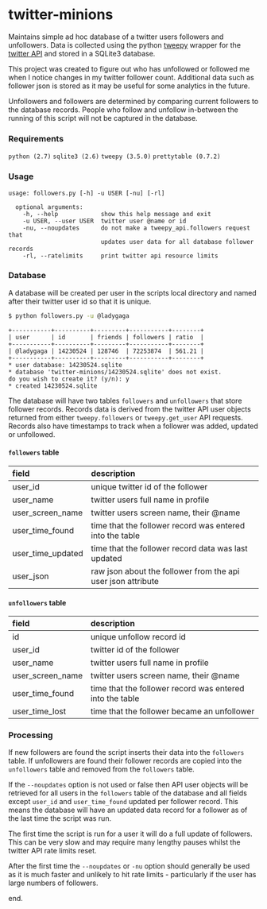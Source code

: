 # twitter-minions
Maintains simple ad hoc database of a twitter users followers and unfollowers. Data is collected using the python [tweepy](http://www.tweepy.org/) wrapper for the [twitter API](https://developer.twitter.com/en/docs/api-reference-index) and stored in a SQLite3 database.

This project was created to figure out who has unfollowed or followed me when I notice changes in my twitter follower count. Additional data such as follower json is stored as it may be useful for some analytics in the future.

Unfollowers and followers are determined by comparing current followers to the database records. People who follow and unfollow in-between the running of this script will not be captured in the database.

### Requirements

```python (2.7)``` ```sqlite3 (2.6)```
```tweepy (3.5.0)``` ```prettytable (0.7.2)```

### Usage

```
usage: followers.py [-h] -u USER [-nu] [-rl]

  optional arguments:
    -h, --help            show this help message and exit
    -u USER, --user USER  twitter user @name or id
    -nu, --noupdates      do not make a tweepy_api.followers request that
                          updates user data for all database follower records
    -rl, --ratelimits     print twitter api resource limits
```

### Database

A database will be created per user in the scripts local directory and named after their twitter user id so that it is unique.
```sh
$ python followers.py -u @ladygaga
```
```
+-----------+----------+---------+-----------+--------+
| user      | id       | friends | followers | ratio  |
+-----------+----------+---------+-----------+--------+
| @ladygaga | 14230524 | 128746  | 72253874  | 561.21 |
+-----------+----------+---------+-----------+--------+
* user database: 14230524.sqlite
* database 'twitter-minions/14230524.sqlite' does not exist.
do you wish to create it? (y/n): y
* created 14230524.sqlite
```
The database will have two tables ```followers``` and ```unfollowers``` that store follower records. Records data is derived from the twitter API user objects returned from either ```tweepy.followers``` or ```tweepy.get_user``` API requests. Records also have timestamps to track when a follower was added, updated or unfollowed.

#### ```followers``` table

| field | description
| :----- | :----- |
| user_id | unique twitter id of the follower
| user_name | twitter users full name in profile
| user_screen_name | twitter users screen name, their @name
| user_time_found | time that the follower record was entered into the table
| user_time_updated | time that the follower record data was last updated
| user_json | raw json about the follower from the api user json attribute

#### ```unfollowers``` table

| field | description
| :----- | :----- |
| id | unique unfollow record id
| user_id | twitter id of the follower
| user_name | twitter users full name in profile
| user_screen_name | twitter users screen name, their @name
| user_time_found | time that the follower record was entered into the table
| user_time_lost | time that the follower became an unfollower

### Processing

If new followers are found the script inserts their data into the ```followers``` table. If unfollowers are found their follower records are copied into the ```unfollowers``` table and removed from the ```followers``` table.

If the ```--noupdates``` option is not used or false then API user objects will be retrieved for all users in the ```followers``` table of the database and all fields except ```user_id``` and ```user_time_found``` updated per follower record. This means the database will have an updated data record for a follower as of the last time the script was run.

The first time the script is run for a user it will do a full update of followers. This can be very slow and may require many lengthy pauses whilst the twitter API rate limits reset.

After the first time the ```--noupdates``` or ```-nu``` option should generally be used as it is much faster and unlikely to hit rate limits - particularly if the user has large numbers of followers.

end.
